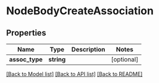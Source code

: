 # NodeBodyCreateAssociation

## Properties
Name | Type | Description | Notes
------------ | ------------- | ------------- | -------------
**assoc_type** | **string** |  | [optional] 

[[Back to Model list]](../README.md#documentation-for-models) [[Back to API list]](../README.md#documentation-for-api-endpoints) [[Back to README]](../README.md)


